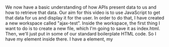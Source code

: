 We now have a basic understanding of how APIs present data to us and how to retrieve that data.
Our aim for this video is to use JavaScript to get that data for us and display it for the user.
In order to do that, I have created a new workspace called "ajax-test".
Inside the workspace, the first thing I want to do is to create a new file, which I'm going to save it as index.html.
Then, we'll just put in some of our standard boilerplate HTML code.
So I have my <html> element inside there. I have a <head> element, my <title> is "AJAX Test".
Then I'm going to put in a reference to a script.
My script is just going to be called "main.js".
That will live in the same directory as our HTML file.
Inside the body, I'm going to create a single div.
And I'm going to give it the ID of "data" because this is where we're going to put the data that we consume from our API.
Now we need to create a new file.
And I'm going to call that "main.js".
Now that that's saved, I can create a new variable. I'm going to call it "var xhr = new XMLHttpRequest()".
And this XMLHttpRequest object is an inbuilt object that JavaScript provides to allow us to consume APIs.
So this gives us the method to open connections, to send connections, and close them.
Now we want to create a new function: xhr.onreadystatechange().
And whenever the state changes of our xhr object, we want to run a check.
If the ready state is equal to 4 and the status is 200, then what we want to do is use JavaScript to do document.getElementByID() and retrieve our data div.
And then we're going to change the innerHTML to be equal to the response text that comes back from our xhr object.
I'll just pop a semicolon on at the end here.
Now that we have this listener waiting to see for xhr's state to change, I need to open a connection.
So I do xhr.open().
I parse in the GET() method, which is what we want to use.
And then I parse in the URL, which in this case is "http://www.swapi.co/api/".
And now I use xhr.send().
So when the state changes, we'll check to see if the ready state is 4. We'll discuss what these states and statuses mean in the next video.
But basically, we can say that it means that if everything went well, then we're going to get a div ID of "data", and put the response text in it.
Let's go back to our index.html and run it.
When we do, we can see that we have this JSON object that's been put inside our div.
So that's working as we expected.
Now that we have data displaying in our browser and it's working okay, we've covered how to do this, but in our next video, we'll step through the code and see why it works.

Why doesn't our "console.log(data)" work?
Well there's a very good reason for this which is that the "onreadystatechange" function only sets the data variable to contain the response text when the ready state equals 4 and the status equals 200.
Our function has been called five times by the time that our data variable is set, whereas our "console.log" is only ever called once.
And that will be right after we've run "xhr.send".
So this means that when we run "console.log(data)", it doesn't have anything in there yet.
Data is not set until after "console.log" has been called, which is why we're getting a response of undefined.
The problem with this is it means that all of the work we need to do with data would have to be done inside the "xhr.onreadystatechange" function, which could make things really messy and complicated because all of the code for our application could potentially end up inside this function.
So how do we get the data out of here?
Well one thing that we could do is create a separate function.
And we can parse our data to that function.